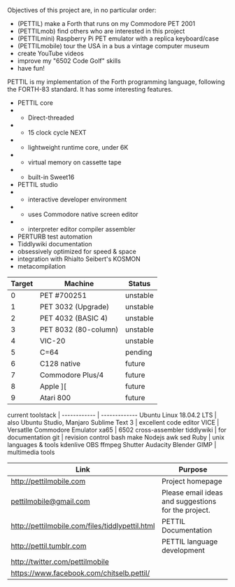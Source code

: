 Objectives of this project are, in no particular order:

* (PETTIL)          make a Forth that runs on my Commodore PET 2001
* (PETTILmob)       find others who are interested in this project
* (PETTILmini)      Raspberry Pi PET emulator with a replica keyboard/case
* (PETTILmobile)    tour the USA in a bus a vintage computer museum
* create YouTube videos
* improve my "6502 Code Golf" skills
* have fun!

PETTIL is my implementation of the Forth programming language, following the FORTH-83 standard.  It has some interesting features.

* PETTIL core
* * Direct-threaded
* * 15 clock cycle NEXT
* * lightweight runtime core, under 6K
* * virtual memory on cassette tape
* * built-in Sweet16
* PETTIL studio
* * interactive developer environment
* * uses Commodore native screen editor
* * interpreter editor compiler assembler
* PERTURB test automation
* Tiddlywiki documentation
* obsessively optimized for speed & space
* integration with Rhialto Seibert's KOSMON
* metacompilation

Target | Machine | Status
------------ | ------------- | ------------
0 | PET #700251 | unstable
1 | PET 3032 (Upgrade) | unstable
2 | PET 4032 (BASIC 4) | unstable
3 | PET 8032 (80-column) | unstable
4 | VIC-20 | unstable
5 | C=64 | pending
6 | C128 native | future
7 | Commodore Plus/4 | future
8 | Apple ][ | future
9 | Atari 800 | future

current toolstack | 
------------ | -------------
Ubuntu Linux 18.04.2 LTS | also Ubuntu Studio, Manjaro 
Sublime Text 3 | excellent code editor 
VICE | VersatIle Commodore Emulator 
xa65 | 6502 cross-assembler 
tiddlywiki | for documentation 
git | revision control 
bash make Nodejs awk sed Ruby | unix languages & tools 
kdenlive OBS ffmpeg Shutter Audacity Blender GIMP | multimedia tools 

Link | Purpose
------------ | -------------
http://pettilmobile.com | Project homepage
pettilmobile@gmail.com | Please email ideas and suggestions for the project.
http://pettilmobile.com/files/tiddlypettil.html | PETTIL Documentation
http://pettil.tumblr.com | PETTIL language development
http://twitter.com/pettilmobile |
https://www.facebook.com/chitselb.pettil/ |


